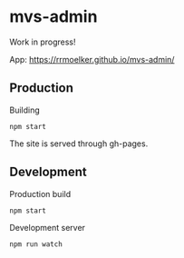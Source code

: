 # mvs-admin

Work in progress!

App: https://rrmoelker.github.io/mvs-admin/

## Production

Building

```
npm start
```

The site is served through gh-pages.


## Development

Production build
```
npm start
```

Development server
```
npm run watch
```
